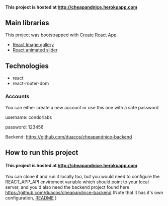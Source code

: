 #### This project is hosted at http://cheapandnice.herokuapp.com

## Main libraries

This project was bootstrapped with [Create React App](https://github.com/facebook/create-react-app).

- [React Image gallery](https://www.npmjs.com/package/react-image-gallery)
- [React animated slider](https://github.com/erichbehrens/react-animated-slider)

## Technologies

- react
- react-router-dom

### Accounts

You can either create a new account or use this one with a safe password

username: condorlabs

password: 123456

Backend: https://github.com/duacos/cheapandnice-backend

## How to run this project

#### This project is hosted at http://cheapandnice.herokuapp.com

You can clone it and run it locally too, but you would need to configure the REACT_APP_API enviroment variable which should point to your local server, and you'd also need the backend project found here https://github.com/duacos/cheapandnice-backend (Note that it has it's own configuration, [README](https://github.com/duacos/cheapandnice-backend/blob/master/README.md) )
